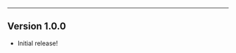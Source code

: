 ------------------------------------------------------
Version 1.0.0
------------------------------------------------------
- Initial release!
